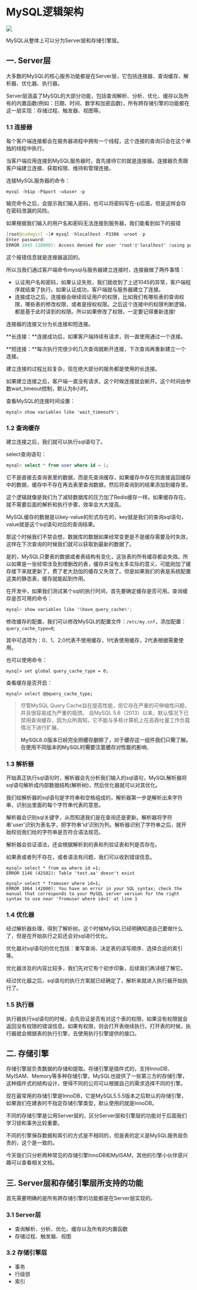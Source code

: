 # MySQL逻辑架构

![](../images/80.png)

MySQL从整体上可以分为Server层和存储引擎层。

## 一. Server层

大多数的MySQL的核心服务功能都是在Server层，它包括连接器、查询缓存、解析器、优化器、执行器。

Server层涵盖了MySQL的大部分功能，包括查询解析、分析、优化、缓存以及所有的内置函数(例如：日期、时间、数学和加密函数)，所有跨存储引擎的功能都在这一层实现：存储过程、触发器、视图等。

### 1.1 连接器

每个客户端连接都会在服务器进程中拥有一个线程，这个连接的查询只会在这个单独的线程中执行。

当客户端应用连接到MySQL服务器时，首先接待它的就是连接器。连接器负责跟客户端建立连接、获取权限、维持和管理连接。

连接MySQL服务器的命令：

```shell
mysql -h$ip -P$port -u$user -p 
```

输完命令之后，会提示我们输入密码，也可以将密码写在-p后面，但是这样会存在密码泄漏的风险。

如果根据我们输入的用户名和密码无法连接到服务器，我们能看到如下的报错

```java
[root@codegirl ~]# mysql -hlocalhost -P3306 -uroot -p 
Enter password:  
ERROR 1045 (28000): Access denied for user 'root'@'localhost' (using password: YES) 
```

 这个报错信息就是连接器返回的。

所以当我们通过客户端命令mysql与服务器建立连接时，连接器做了两件事情：

- 认证用户名和密码，如果认证失败，我们就收到了上述1045的异常，客户端程序就结束了执行。如果认证成功，客户端就与服务器建立了连接。
- 连接成功之后，连接器会继续验证用户的权限，比如我们有哪些表的查询权限，哪些表的修改权限，或者是授权权限。之后这个连接中的权限判断逻辑，都是基于此时读到的权限。所以如果修改了权限，一定要记得重新连接!

连接器的连接又分为长连接和短连接。

**长连接：**连接成功后，如果客户端持续有请求，则一直使用通过一个连接。

**短连接：**每次执行完很少的几次查询就断开连接，下次查询再重新建立一个连接。

建立连接的过程比较复杂，现在绝大部分的服务都是使用的长连接。

如果建立连接之后，客户端一直没有请求，这个时候连接就会断开。这个时间由参数wait_timeout控制，默认为8小时。

查看MySQL的连接时间设置：

```shell
mysql> show variables like 'wait_timeout%'; 
```

### 1.2 查询缓存

建立连接之后，我们就可以执行sql语句了。

select查询语句：

```sql
mysql> select * from user where id = 1; 
```

它不是直接去查询表里的数据，而是先查询缓存，如果缓存中存在则直接返回缓存中的数据，缓存中不存在再去表里查询数据，然后将查询到的结果添加到缓存里。

这个逻辑就像是我们为了减轻数据库的压力加了Redis缓存一样。如果缓存存在，就不需要后面的解析和执行步骤，效率会大大提高。

MySQL缓存的数据是以key-value的形式存在的，key就是我们的查询sql语句，value就是这个sql语句对应的查询结果。

那这个时候我们不禁会想，数据库的数据如果经常变更是不是缓存需要及时失效，这样在下次查询的时候我们就可以获取到最新的数据了。

是的，MySQL只要表的数据或者表结构有变化，这张表的所有缓存都会失效。所以如果是一张经常涉及到增删改的表，缓存并没有太多实际的意义，可能刚加了缓存接下来就更新了，费了老大劲加的缓存又失效了。但是如果我们的表是系统配置这类的静态表，缓存就能起到作用。

在开发中，如果我们测试某个sql的执行时间，首先要确定缓存是否可用。查询缓存是否可用的命令：

```java
mysql> show variables like '%have_query_cache%'; 
```

修改缓存的配置，我们可以修改MySQL的配置文件：`/etc/my.cnf`，添加配置：`query_cache_type=0`;

其中可选项为：0、1、2;0代表不使用缓存，1代表使用缓存，2代表根据需要使用。

也可以使用命令：

```shell
mysql> set global query_cache_type = 0; 
```

查看缓存是否开启：

```shell
mysql> select @@query_cache_type; 
```

> 尽管MySQL Query Cache旨在提高性能，但它存在严重的可伸缩性问题，并且很容易成为严重的瓶颈。
> 自MySQL 5.6（2013）以来，默认情况下已禁用查询缓存，因为众所周知，它不能与多核计算机上在高吞吐量工作负载情况下进行扩展。
>
> **MySQL8.0版本已经完全把缓存删除了，对于缓存这一组件我们只需了解。在使用不同版本的MySQL时需要注意缓存对性能的影响**。

### 1.3 解析器

开始真正执行sql语句时，解析器会先分析我们输入的sql语句，MySQL解析器将sql语句解析成内部数据结构(解析树)，然后优化器就可以对其优化。

我们给解析器的sql语句是字符串和空格组成的，解析器第一步是解析出来字符串，识别出里面的每个字符串代表的意思。

解析器会识别sql关键字，从而知道我们是在查询还是更新。解析器将字符串'user'识别为表名字，把字符串'id'识别为列。解析器识别了字符串之后，就开始校验我们给的字符串是否符合语法规范。

解析器会验证语法，还会根据解析到的表和列验证表和列是否存在。

如果表或者列不存在，或者语法有问题，我们可以收到错误信息。

```shell
mysql> select * from aa where id =1; 
ERROR 1146 (42S02): Table 'test.aa' doesn't exist 

mysql> select * fromuser where id=1; 
ERROR 1064 (42000): You have an error in your SQL syntax; check the manual that corresponds to your MySQL server version for the right syntax to use near 'fromuser where id=1' at line 1 
```

### 1.4 优化器

经过解析器处理，得到了解析树。这个时候MySQL已经明确知道自己要做什么了，但是在开始执行之前还会对sql进行优化。

优化器对sql语句的优化包括：重写查询、决定表的读写顺序、选择合适的索引等。

优化器涉及的内容比较多，我们先对它有个初步印象，后续我们再详细了解它。

经过优化器之后，sql语句的执行方案就已经确定了，解析来就进入执行器开始执行了。

### 1.5 执行器

执行器执行sql语句的时候，会先验证是否有对这个表的权限，如果没有权限就会返回没有权限的错误信息。如果有权限，则会打开表继续执行。打开表的时候，执行器就会根据表的执行引擎，去使用执行引擎提供的接口。

## 二. 存储引擎

存储引擎层负责数据的存储和提取。存储引擎是插件式的，支持InnoDB、MyISAM、Memory等多种存储引擎，MySQL也提供了一些第三方的存储引擎，这种插件式的结构设计，使得不同的公司可以根据自己的需求选择不同的引擎。

现在最常用的存储引擎是InnoDB，它是MySQL5.5.5版本之后默认的存储引擎，如果我们在建表时不指定存储引擎类型，默认使用的就是InnoDB。

不同的存储引擎是公用Server层的，区分Server层和引擎层的功能对于后面我们学习锁和事务比较重要。

不同的引擎保存数据和索引的方式是不相同的，但是表的定义是MySQL服务层负责的，这个是一致的。

今天我们只分析两种常见的存储引擎InnoDB和MyISAM，其他的引擎小伙伴感兴趣可以查看相关文档。

## 三. Server层和存储引擎层所支持的功能

首先需要明确的是所有跨存储引擎的功能都是在Server层实现的。

### 3.1 Server层

- 查询解析、分析、优化、缓存以及所有的内置函数
- 存储过程、触发器、视图

### 3.2 存储引擎层

- 事务
- 行级锁
- 索引